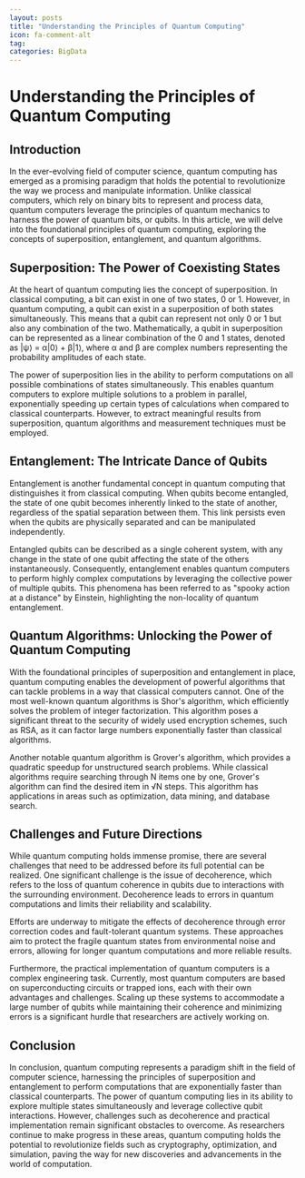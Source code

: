 ```yaml
---
layout: posts
title: "Understanding the Principles of Quantum Computing"
icon: fa-comment-alt
tag:      
categories: BigData
---
```



# Understanding the Principles of Quantum Computing

## Introduction

In the ever-evolving field of computer science, quantum computing has emerged as a promising paradigm that holds the potential to revolutionize the way we process and manipulate information. Unlike classical computers, which rely on binary bits to represent and process data, quantum computers leverage the principles of quantum mechanics to harness the power of quantum bits, or qubits. In this article, we will delve into the foundational principles of quantum computing, exploring the concepts of superposition, entanglement, and quantum algorithms.

## Superposition: The Power of Coexisting States

At the heart of quantum computing lies the concept of superposition. In classical computing, a bit can exist in one of two states, 0 or 1. However, in quantum computing, a qubit can exist in a superposition of both states simultaneously. This means that a qubit can represent not only 0 or 1 but also any combination of the two. Mathematically, a qubit in superposition can be represented as a linear combination of the 0 and 1 states, denoted as |ψ⟩ = α|0⟩ + β|1⟩, where α and β are complex numbers representing the probability amplitudes of each state.

The power of superposition lies in the ability to perform computations on all possible combinations of states simultaneously. This enables quantum computers to explore multiple solutions to a problem in parallel, exponentially speeding up certain types of calculations when compared to classical counterparts. However, to extract meaningful results from superposition, quantum algorithms and measurement techniques must be employed.

## Entanglement: The Intricate Dance of Qubits

Entanglement is another fundamental concept in quantum computing that distinguishes it from classical computing. When qubits become entangled, the state of one qubit becomes inherently linked to the state of another, regardless of the spatial separation between them. This link persists even when the qubits are physically separated and can be manipulated independently.

Entangled qubits can be described as a single coherent system, with any change in the state of one qubit affecting the state of the others instantaneously. Consequently, entanglement enables quantum computers to perform highly complex computations by leveraging the collective power of multiple qubits. This phenomena has been referred to as "spooky action at a distance" by Einstein, highlighting the non-locality of quantum entanglement.

## Quantum Algorithms: Unlocking the Power of Quantum Computing

With the foundational principles of superposition and entanglement in place, quantum computing enables the development of powerful algorithms that can tackle problems in a way that classical computers cannot. One of the most well-known quantum algorithms is Shor's algorithm, which efficiently solves the problem of integer factorization. This algorithm poses a significant threat to the security of widely used encryption schemes, such as RSA, as it can factor large numbers exponentially faster than classical algorithms.

Another notable quantum algorithm is Grover's algorithm, which provides a quadratic speedup for unstructured search problems. While classical algorithms require searching through N items one by one, Grover's algorithm can find the desired item in √N steps. This algorithm has applications in areas such as optimization, data mining, and database search.

## Challenges and Future Directions

While quantum computing holds immense promise, there are several challenges that need to be addressed before its full potential can be realized. One significant challenge is the issue of decoherence, which refers to the loss of quantum coherence in qubits due to interactions with the surrounding environment. Decoherence leads to errors in quantum computations and limits their reliability and scalability.

Efforts are underway to mitigate the effects of decoherence through error correction codes and fault-tolerant quantum systems. These approaches aim to protect the fragile quantum states from environmental noise and errors, allowing for longer quantum computations and more reliable results.

Furthermore, the practical implementation of quantum computers is a complex engineering task. Currently, most quantum computers are based on superconducting circuits or trapped ions, each with their own advantages and challenges. Scaling up these systems to accommodate a large number of qubits while maintaining their coherence and minimizing errors is a significant hurdle that researchers are actively working on.

## Conclusion

In conclusion, quantum computing represents a paradigm shift in the field of computer science, harnessing the principles of superposition and entanglement to perform computations that are exponentially faster than classical counterparts. The power of quantum computing lies in its ability to explore multiple states simultaneously and leverage collective qubit interactions. However, challenges such as decoherence and practical implementation remain significant obstacles to overcome. As researchers continue to make progress in these areas, quantum computing holds the potential to revolutionize fields such as cryptography, optimization, and simulation, paving the way for new discoveries and advancements in the world of computation.